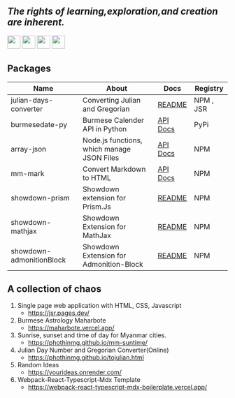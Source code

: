 

## _The  rights of learning,exploration,and creation  are inherent._

<p>
<img src="https://img.shields.io/badge/html5-%23E34F26.svg?style=for-the-badge&logo=html5&logoColor=white" style="margin-bottom: 4px;" height="30px">
<img src="https://img.shields.io/badge/javascript-%23323330.svg?style=for-the-badge&logo=javascript&logoColor=%23F7DF1E" style="margin-bottom: 4px;" height="30px">
<img src="https://img.shields.io/badge/typescript-%23007ACC.svg?style=for-the-badge&logo=typescript&logoColor=white" style="margin-bottom: 4px;" height="30px">
<img src="https://img.shields.io/badge/python-3670A0?style=for-the-badge&logo=python&logoColor=ffdd54" style="margin-bottom: 4px;" height="30px">
</p>



## Packages
| Name | About | Docs | Registry |
| ---- | ---- | ---- | ----- |
| julian-days-converter | Converting Julian and Gregorian  | [README](https://github.com/hinthar/julian-days-converter/blob/main/README.md)| NPM , JSR |
| burmesedate-py | Burmese Calender API in Python | [API Docs](https://phothinmg.github.io/burmesedate-py/burmesedate.html) | PyPi |
| array-json |  Node.js functions, which manage JSON Files | [API Docs](https://phothinmg.github.io/array-json/) | NPM |
| mm-mark   | Convert Markdown to HTML | [API Docs](https://phothinmg.github.io/mm-mark/) | NPM |
| showdown-prism | Showdown extension for Prism.Js | [README](https://github.com/phothinmg/showdown-prism/blob/main/README.md) | NPM |
| showdown-mathjax | Showdown Extension for MathJax | [README](https://github.com/phothinmg/showdown-mathjax/blob/main/README.md) | NPM |
|  showdown-admonitionBlock | Showdown Extension for Admonition-Block | [README](https://github.com/phothinmg/showdown-admonitionBlock/blob/main/README.md) | NPM |




  





## A collection of chaos 

1. Single page web application with HTML, CSS, Javascript
   - https://jsr.pages.dev/
2. Burmese Astrology Maharbote
   - https://maharbote.vercel.app/
3. Sunrise, sunset and time of day for Myanmar cities.
   - https://phothinmg.github.io/mm-suntime/
4. Julian Day Number and Gregorian Converter(Online)
   - https://phothinmg.github.io/tojulian.html
5. Random Ideas
   - https://yourideas.onrender.com/
6. Webpack-React-Typescript-Mdx Template
   - https://webpack-react-typescript-mdx-boilerplate.vercel.app/
 






